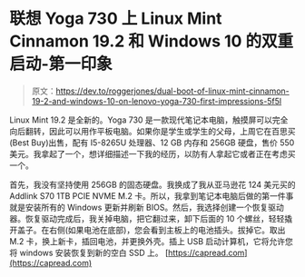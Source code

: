 # 联想 Yoga 730 上 Linux Mint Cinnamon 19.2 和 Windows 10 的双重启动-第一印象

> 原文：<https://dev.to/roggerjones/dual-boot-of-linux-mint-cinnamon-19-2-and-windows-10-on-lenovo-yoga-730-first-impressions-5f5l>

Linux Mint 19.2 是全新的。Yoga 730 是一款现代笔记本电脑，触摸屏可以完全向后翻转，因此可以用作平板电脑。如果你是学生或学生的父母，上周它在百思买(Best Buy)出售，配有 I5-8265U 处理器、12 GB 内存和 256GB 硬盘，售价 550 美元。我拿起了一个，想详细描述一下我的经历，以防有人拿起它或者正在考虑买一个。

首先，我没有坚持使用 256GB 的固态硬盘。我换成了我从亚马逊花 124 美元买的 Addlink S70 1TB PCIE NVME M.2 卡。所以，我拿到笔记本电脑后做的第一件事就是安装所有的 Windows 更新并刷新 BIOS。然后，我选择创建一个恢复驱动器。恢复驱动完成后，我关掉电脑，把它翻过来，卸下后面的 10 个螺丝，轻轻撬开盖子。在右侧(如果电池在底部)，您会看到主板上的电池插头。拔掉它。取出 M.2 卡，换上新卡，插回电池，并更换外壳。插上 USB 启动计算机，它将允许您将 windows 安装恢复到新的空白 SSD 上。
[https://capread.com](https://capread.com)